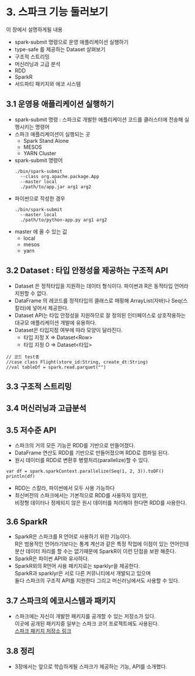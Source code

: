 # 3. 스파크 기능 둘러보기
이 장에서 설명하게될 내용
- spark-submit 명령으로 운영 애플리케이션 실행하기
- type-safe 를 제공하는 Dataset 살펴보기
- 구조적 스트리밍
- 머신러닝과 고급 분석
- RDD
- SparkR
- 서드파티 패키지와 에코 시스템

## 3.1 운영용 애플리케이션 실행하기

* spark-submit 명령 : 스파크로 개발한 애플리케이션 코드를 클러스터에 전송해 실행시키는 명령어
* 스파크 애플리케이션이 실행되는 곳
  * Spark Stand Alone
  * MESOS
  * YARN Cluster
* spark-submit 명령어
  ```
  ./bin/spark-submit 
    --class org.apache.package.App 
    --master local 
    ./path/to/app.jar arg1 arg2
  ```
* 파이썬으로 작성한 경우
  ```
  ./bin/spark-submit
    --master local
    ./path/to/python-app.py arg1 arg2
  ```
* master 에 올  수 있는 값
  * local
  * mesos
  * yarn


## 3.2 Dataset : 타입 안정성을 제공하는 구조적 API

* Dataset 은 정적타입을 지원하는 데이터 형식이다. 파이썬과 R은 동적타입 언어라 지원할 수 없다.
* DataFrame 의 레코드를 정적타입의 클래스로 매핑해 ArrayList(자바)나 Seq(스칼라)에 넣어서 제공한다.
* Dataset API는 타입 안정성을 지원하므로 잘 정의된 인터페이스로 상호작용하는 대규모 애플리케이션 개발에 유용하다.
* Dataset은 타입지정 여부에 따라 모양이 달라진다.
  - 타입 지정 X => Dataset&lt;Row> 
  - 타입 지정 O => Dataset&lt;타입>
```
// 코드 test중
//case class Flight(store_id:String, create_dt:String)
//val tableDf = spark.read.parquet("")
```

## 3.3 구조적 스트리밍

## 3.4 머신러닝과 고급분석

## 3.5 저수준 API
* 스파크의 거의 모든 기능은 RDD를 기반으로 만들어졌다.
* DataFrame 연산도 RDD를 기반으로 만들어졌으며 RDD로 컴파일 된다.
* 원시 데이터를 RDD로 변환후 병렬처리(parallelize)할 수 있다.
```
var df = spark.sparkContext.parallelize(Seq(1, 2, 3)).toDF()
println(df)
```
* RDD는 스칼라, 파이썬에서 모두 사용 가능하다
* 최신버전의 스파크에서는 기본적으로 RDD를 사용하지 않지만,  
비정형 데이터나 정제되지 않은 원시 데이터를 처리해야 한다면 RDD를 사용한다.

## 3.6 SparkR
* SparkR은 스파크를 R 언어로 사용하기 위한 기능이다.  
R은 범용적인 언어라기보다는 통계 계산과 같은 특정 작업에 이점이 있는 언어인데  
분산 데이터 처리를 할 수는 없기때문에 SparkR이 이런 단점을 보완 해준다.
* SparkR은 파이썬 API와 유사하다.
* SparkR외의 R언어 사용 패키지로는 sparklyr을 제공한다.  
SparkR과 sparklyr은 서로 다른 커뮤니티에서 개발되고 있으며  
둘다 스파크의 구조적 API를 지원한다 그리고 머신러닝에서도 사용할 수 있다.

## 3.7 스파크의 에코시스템과 패키지
* 스파크에는 자신이 개발한 패키지를 공개할 수 있는 저장소가 있다.  
  이곳에 공개된 패키지중 일부는 스파크 코어 프로젝트에도 사용된다.  
  [스파크 패키지 저장소 링크](https://spark-packages.org/)

## 3.8 정리
* 3장에서는 앞으로 학습하게될 스파크가 제공하는 기능, API를 소개했다.